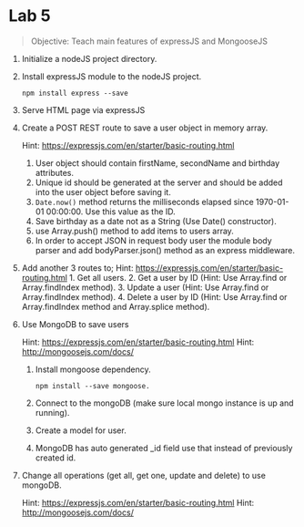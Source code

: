 # Lab 5

> Objective: Teach main features of expressJS and MongooseJS

1. Initialize a nodeJS project directory.
2. Install expressJS module to the nodeJS project.

   `npm install express --save`

3. Serve HTML page via expressJS
4. Create a POST REST route to save a user object in memory array.

   Hint: https://expressjs.com/en/starter/basic-routing.html

   1. User object should contain firstName, secondName and birthday attributes.
   2. Unique id should be generated at the server and should be added into the user object before saving it.
   3. `Date.now()` method returns the milliseconds elapsed since 1970-01-01 00:00:00. Use this value as the ID.
   4. Save birthday as a date not as a String (Use Date() constructor).
   5. use Array.push() method to add items to users array.
   6. In order to accept JSON in request body user the module body parser and add bodyParser.json() method as an express middleware.

5. Add another 3 routes to;
   Hint: https://expressjs.com/en/starter/basic-routing.html 1. Get all users. 2. Get a user by ID (Hint: Use Array.find or Array.findIndex method). 3. Update a user (Hint: Use Array.find or Array.findIndex method). 4. Delete a user by ID (Hint: Use Array.find or Array.findIndex method and Array.splice method).
6. Use MongoDB to save users

   Hint: https://expressjs.com/en/starter/basic-routing.html
   Hint: http://mongoosejs.com/docs/

   1. Install mongoose dependency.

      `npm install --save mongoose.`

   2. Connect to the mongoDB (make sure local mongo instance is up and running).
   3. Create a model for user.
   4. MongoDB has auto generated \_id field use that instead of previously created id.

7. Change all operations (get all, get one, update and delete) to use mongoDB.

   Hint: https://expressjs.com/en/starter/basic-routing.html
   Hint: http://mongoosejs.com/docs/
